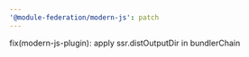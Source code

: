 ```yaml
---
'@module-federation/modern-js': patch
---
```


fix(modern-js-plugin): apply ssr.distOutputDir in bundlerChain
